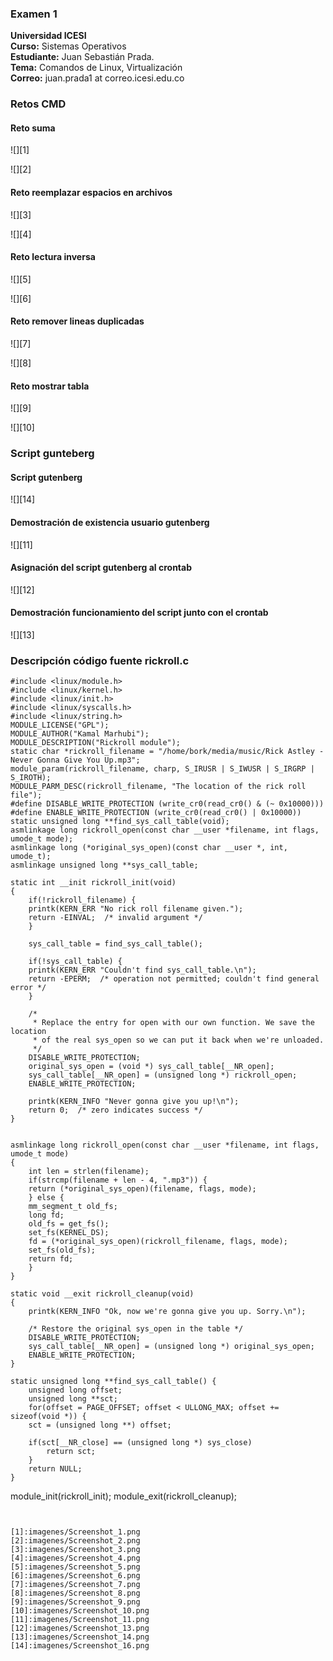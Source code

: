 ### Examen 1
**Universidad ICESI**  
**Curso:** Sistemas Operativos  
**Estudiante:** Juan Sebastián Prada.  
**Tema:** Comandos de Linux, Virtualización  
**Correo:** juan.prada1 at correo.icesi.edu.co

### Retos CMD

#### Reto suma

![][1]

![][2]

#### Reto reemplazar espacios en archivos

![][3]

![][4]

#### Reto lectura inversa

![][5]

![][6]

#### Reto remover lineas duplicadas

![][7]

![][8]

#### Reto mostrar tabla

![][9]

![][10]

### Script gunteberg

#### Script gutenberg

![][14]

#### Demostración de existencia usuario gutenberg

![][11]

#### Asignación del script gutenberg al crontab

![][12]

#### Demostración funcionamiento del script junto con el crontab

![][13]


### Descripción código fuente rickroll.c

```
#include <linux/module.h>
#include <linux/kernel.h>
#include <linux/init.h>
#include <linux/syscalls.h>
#include <linux/string.h>
MODULE_LICENSE("GPL");
MODULE_AUTHOR("Kamal Marhubi");
MODULE_DESCRIPTION("Rickroll module");
static char *rickroll_filename = "/home/bork/media/music/Rick Astley - Never Gonna Give You Up.mp3";
module_param(rickroll_filename, charp, S_IRUSR | S_IWUSR | S_IRGRP | S_IROTH);
MODULE_PARM_DESC(rickroll_filename, "The location of the rick roll file");
#define DISABLE_WRITE_PROTECTION (write_cr0(read_cr0() & (~ 0x10000)))
#define ENABLE_WRITE_PROTECTION (write_cr0(read_cr0() | 0x10000))
static unsigned long **find_sys_call_table(void);
asmlinkage long rickroll_open(const char __user *filename, int flags, umode_t mode);
asmlinkage long (*original_sys_open)(const char __user *, int, umode_t);
asmlinkage unsigned long **sys_call_table;
```

```
static int __init rickroll_init(void)
{
    if(!rickroll_filename) {
	printk(KERN_ERR "No rick roll filename given.");
	return -EINVAL;  /* invalid argument */
    }

    sys_call_table = find_sys_call_table();

    if(!sys_call_table) {
	printk(KERN_ERR "Couldn't find sys_call_table.\n");
	return -EPERM;  /* operation not permitted; couldn't find general error */
    }

    /*
     * Replace the entry for open with our own function. We save the location
     * of the real sys_open so we can put it back when we're unloaded.
     */
    DISABLE_WRITE_PROTECTION;
    original_sys_open = (void *) sys_call_table[__NR_open];
    sys_call_table[__NR_open] = (unsigned long *) rickroll_open;
    ENABLE_WRITE_PROTECTION;

    printk(KERN_INFO "Never gonna give you up!\n");
    return 0;  /* zero indicates success */
}

```


```

asmlinkage long rickroll_open(const char __user *filename, int flags, umode_t mode)
{
    int len = strlen(filename);
    if(strcmp(filename + len - 4, ".mp3")) {
	return (*original_sys_open)(filename, flags, mode);
    } else {
	mm_segment_t old_fs;
	long fd;
	old_fs = get_fs();
	set_fs(KERNEL_DS);
	fd = (*original_sys_open)(rickroll_filename, flags, mode);
	set_fs(old_fs);
	return fd;
    }
}

```
```
static void __exit rickroll_cleanup(void)
{
    printk(KERN_INFO "Ok, now we're gonna give you up. Sorry.\n");

    /* Restore the original sys_open in the table */
    DISABLE_WRITE_PROTECTION;
    sys_call_table[__NR_open] = (unsigned long *) original_sys_open;
    ENABLE_WRITE_PROTECTION;
}

```

```
static unsigned long **find_sys_call_table() {
    unsigned long offset;
    unsigned long **sct;
    for(offset = PAGE_OFFSET; offset < ULLONG_MAX; offset += sizeof(void *)) {
	sct = (unsigned long **) offset;

	if(sct[__NR_close] == (unsigned long *) sys_close)
	    return sct;
    }
    return NULL;
}

```

module_init(rickroll_init);
module_exit(rickroll_cleanup);
```


[1]:imagenes/Screenshot_1.png
[2]:imagenes/Screenshot_2.png
[3]:imagenes/Screenshot_3.png
[4]:imagenes/Screenshot_4.png
[5]:imagenes/Screenshot_5.png
[6]:imagenes/Screenshot_6.png
[7]:imagenes/Screenshot_7.png
[8]:imagenes/Screenshot_8.png
[9]:imagenes/Screenshot_9.png
[10]:imagenes/Screenshot_10.png
[11]:imagenes/Screenshot_11.png
[12]:imagenes/Screenshot_13.png
[13]:imagenes/Screenshot_14.png
[14]:imagenes/Screenshot_16.png
